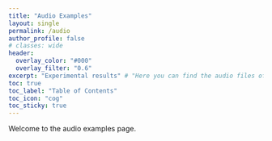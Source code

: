 ```yaml
---
title: "Audio Examples"
layout: single
permalink: /audio
author_profile: false
# classes: wide
header:
  overlay_color: "#000"
  overlay_filter: "0.6"
excerpt: "Experimental results" # "Here you can find the audio files of the different pieces we worked on." - Example of a subtitle
toc: true
toc_label: "Table of Contents"
toc_icon: "cog"
toc_sticky: true
---
```

<html>

</html>


Welcome to the audio examples page. 

